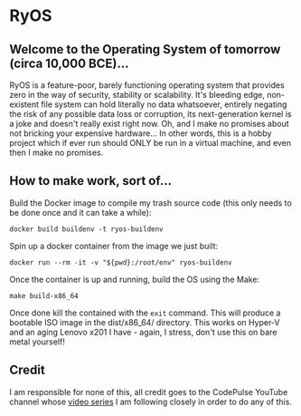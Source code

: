 # RyOS

## Welcome to the Operating System of tomorrow (circa 10,000 BCE)...

RyOS is a feature-poor, barely functioning operating system that provides zero in the way of security, stability or scalability. It's bleeding edge, non-existent file system can hold literally no data whatsoever, entirely negating the risk of any possible data loss or corruption, its next-generation kernel is a joke and doesn't really exist right now. Oh, and I make no promises about not bricking your expensive hardware... In other words, this is a hobby project which if ever run should ONLY be run in a virtual machine, and even then I make no promises.

## How to make work, sort of...

Build the Docker image to compile my trash source code (this only needs to be done once and it can take a while):

```
docker build buildenv -t ryos-buildenv
```

Spin up a docker container from the image we just built:

```
docker run --rm -it -v "${pwd}:/root/env" ryos-buildenv
```

Once the container is up and running, build the OS using the Make:

```
make build-x86_64
```

Once done kill the contained with the ```exit``` command. This will produce a bootable ISO image in the dist/x86_64/ directory. This works on Hyper-V and an aging Lenovo x201 I have - again, I stress, don't use this on bare metal yourself!

## Credit

I am responsible for none of this, all credit goes to the CodePulse YouTube channel whose [video series](https://www.youtube.com/playlist?list=PLZQftyCk7_SeZRitx5MjBKzTtvk0pHMtp) I am following closely in order to do any of this.